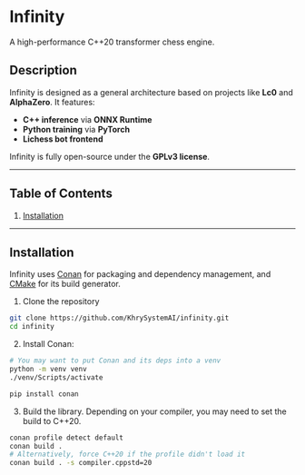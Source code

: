 # Infinity

A high-performance C++20 transformer chess engine.

## Description

Infinity is designed as a general architecture based on projects like **Lc0** and **AlphaZero**. It
features:

* **C++ inference** via **ONNX Runtime**
* **Python training** via **PyTorch**
* **Lichess bot frontend**

Infinity is fully open-source under the **GPLv3 license**.

---

## Table of Contents

1. [Installation](#installation)

---

## Installation

Infinity uses [Conan](https://conan.io/) for packaging and dependency management, and 
[CMake](https://cmake.org) for its build generator. 

1. Clone the repository

```sh
git clone https://github.com/KhrySystemAI/infinity.git
cd infinity
```

2. Install Conan:

```sh
# You may want to put Conan and its deps into a venv
python -m venv venv
./venv/Scripts/activate

pip install conan
```
3. Build the library. Depending on your compiler, you may need to set the build to C++20.

```sh
conan profile detect default
conan build . 
# Alternatively, force C++20 if the profile didn't load it
conan build . -s compiler.cppstd=20
```
